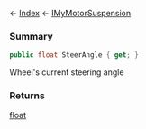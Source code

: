 ← [Index](Api-Index) ← [IMyMotorSuspension](Sandbox.ModAPI.Ingame.IMyMotorSuspension)

### Summary

```csharp
public float SteerAngle { get; }
```

Wheel's current steering angle

### Returns

[float](System.Single)

